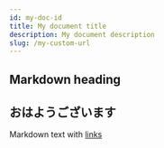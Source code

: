 ```yaml
---
id: my-doc-id
title: My document title
description: My document description
slug: /my-custom-url
---
```


## Markdown heading
## おはようございます

Markdown text with [links](./hello)